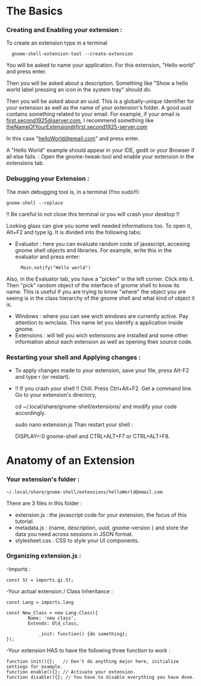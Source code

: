 # The Basics
### Creating and Enabling your extension :
To create an extension type in a terminal 

      gnome-shell-extension-tool --create-extension
      
You will be asked to name your application. For this extension, "Hello world" and press enter.

Then you will be asked about a description. Something like "Show a hello world label pressing an icon in the system tray" should do.

Then you will be asked about an uuid. This is a globally-unique identifier for your extension as well as the name of your extension's folder.
A good uuid contains something related to your email. For example, if your email is first.second1925@server.com, I recommend something like theNameOfYourExtension@first.second1925-server.com

In this case "helloWorld@email.com" and press enter.

A "Hello World" example should appear in your IDE, gedit or your Browser if all else fails.
:
Open the gnome-tweak-tool and enable your extension in the extensions tab.

### Debugging your Extension :
The main debugging tool is, in a terminal (!!no sudo!!):

	gnome-shell --replace  
	
!! Be careful to not close this terminal or you will crash your desktop !!

Looking glass can give you some well needed informations too. To open it, Alt+F2 and type lg.
It is divided into the following tabs: 
- Evaluator : here you can evaluate random code of javascript, accesing gnome shell objects and libraries. For example, write this in the evaluator and press enter:
 	
		Main.notify("Hello world")
	
Also, in the Evaluator tab, you have a "picker" in the left corner. Click into it. Then "pick" random object of the interface of gnome shell to know its name. This is useful if you are trying to know "where" the object you are seeing is in the class hierarchy of the gnome shell and what kind of object it is.
- Windows : where you can see wich windows are currently active. Pay attention to wmclass. This name let you identify a application inside gnome.
- Extensions : will tell you wich extensions are installed and some other information about each extension as well as opening their source code.

### Restarting your shell and Applying changes :
- To apply changes made to your extension, save your file, press Alt-F2 and type r (or restart).

- !! If you crash your shell !!
Chill. Press Ctrl+Alt+F2. Get a command line.
Go to your extension's directory,
 	
	cd  ~/.local/share/gnome-shell/extensions/<yourExtension> 
and modify your code accordingly.

	sudo nano extension.js
Than restart your shell :

	DISPLAY=:0 gnome-shell
and CTRL+ALT+F7 or CTRL+ALT+F8.


# Anatomy of an Extension
### Your extension's folder :

	~/.local/share/gnome-shell/extensions/helloWorld@email.com
    
There are 3 files in this folder :
- extension.js : the javascript code for your extension, the focus of this tutorial.
- metadata.js : {name, description, uuid, gnome-version } and store the data you need across sessions in JSON format.
- stylesheet.css : CSS to style your UI components.

### Organizing extension.js :
-Imports :

	const St = imports.gi.St;  

-Your actual extension / Class Inheritance :

	const Lang = imports.lang

	const New_Class = new Lang.Class({
    		Name: 'new class',
    		Extends: Old_class,
 
        		_init: function() {do something};
	});

-Your extension HAS to have the following three function to work : 

	function init(){};   // Don't do anything major here, initialize settings for example. 
	function enable(){}; // Activate your extension.
	function disable(){}; // You have to disable everything you have done. 
